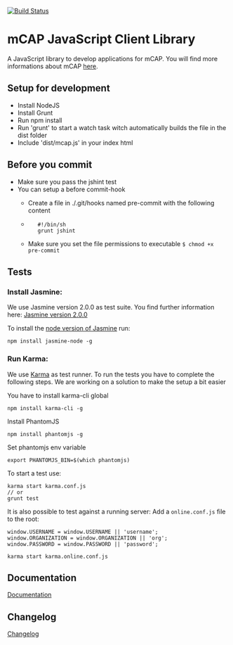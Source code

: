 [![Build Status](https://travis-ci.org/mwaylabs/mcapjs-client.svg)](https://travis-ci.org/mwaylabs/mcapjs-client)

# mCAP JavaScript Client Library
A JavaScript library to develop applications for mCAP. You will find more informations about mCAP [here](http://mobility-platform.com).

## Setup for development
- Install NodeJS
- Install Grunt
- Run npm install
- Run 'grunt' to start a watch task witch automatically builds the file in the dist folder
- Include 'dist/mcap.js' in your index html

## Before you commit
- Make sure you pass the jshint test
- You can setup a before commit-hook
  * Create a file in ./.git/hooks named pre-commit with the following content
  * ```
       #!/bin/sh 
       grunt jshint  
     ```

  * Make sure you set the file permissions to executable `$ chmod +x pre-commit`

## Tests

### Install Jasmine: 
We use Jasmine version 2.0.0 as test suite.
You find further information here:
[Jasmine version 2.0.0](http://jasmine.github.io/2.0/introduction.html)

To install the [node version of Jasmine](https://github.com/mhevery/jasmine-node) run:

```
npm install jasmine-node -g
```

### Run Karma:

We use [Karma](http://karma-runner.github.io/0.12/index.html) as test runner.
To run the tests you have to complete the following steps. We are working on a solution to make the setup a bit easier

You have to install karma-cli global
```
npm install karma-cli -g
```
Install PhantomJS
```
npm install phantomjs -g
```
Set phantomjs env variable
```
export PHANTOMJS_BIN=$(which phantomjs)
```

To start a test use:
```
karma start karma.conf.js
// or
grunt test
```

It is also possible to test against a running server:
Add a `online.conf.js` file to the root:

```
window.USERNAME = window.USERNAME || 'username';
window.ORGANIZATION = window.ORGANIZATION || 'org';
window.PASSWORD = window.PASSWORD || 'password';
```


```
karma start karma.online.conf.js
```

## Documentation
[Documentation](https://wiki.mwaysolutions.com/confluence/display/mCAP/Getting+Started+with+mCAPjs-client)

## Changelog
[Changelog](https://github.com/mwaylabs/mcapjs-client/blob/master/changelog.md)